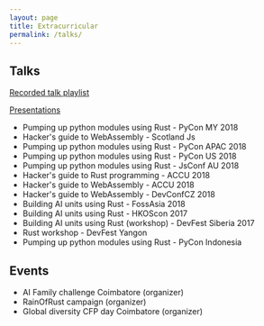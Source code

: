 ```yaml
---
layout: page
title: Extracurricular
permalink: /talks/
---
```


## Talks

[Recorded talk playlist](https://www.youtube.com/watch?v=Zqzwkiii2NE&list=PLLYM4qs6CxRAPDyji-Y4A0KvVz0e7SJ6o)

[Presentations](https://speakerdeck.com/dvigneshwer)

* Pumping up python modules using Rust - PyCon MY 2018 
* Hacker's guide to WebAssembly - Scotland Js
* Pumping up python modules using Rust - PyCon APAC 2018 
* Pumping up python modules using Rust - PyCon US 2018 
* Pumping up python modules using Rust - JsConf AU 2018 
* Hacker's guide to Rust programming - ACCU 2018
* Hacker's guide to WebAssembly - ACCU 2018
* Hacker's guide to WebAssembly - DevConfCZ 2018
* Building AI units using Rust - FossAsia 2018 
* Building AI units using Rust  - HKOScon 2017
* Building AI units using Rust (workshop) - DevFest Siberia 2017 
* Rust workshop - DevFest Yangon
* Pumping up python modules using Rust - PyCon Indonesia

## Events

* AI Family challenge Coimbatore (organizer)
* RainOfRust campaign (organizer)
* Global diversity CFP day Coimbatore (organizer)
